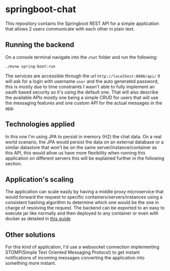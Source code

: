 # springboot-chat

This repository contains the Springboot REST API for a simple application that allows 2 users communicate with each other in plain text.

## Running the backend

On a console terminal navigate into the `chat` folder and run the following:

```
./mvnw spring-boot:run 
```

The services are accessible through the url `http://localhost:8080/api/` it will ask for a login with username `user` and the auto generated password, this is mostly due to time constraints I wasn't able to fully implement an oauth based security so it's using the default one. That will also describe the available APIs mostly one being a simple CRUD for users that will use the messaging features and one custom API for the actual messages in the app.


## Technologies applied

In this one I'm using JPA to persist in memory (H2) the chat data. On a real world scenario, the JPA would persist the data on an external database or a similar datastore that won't be on the same server/instance/container as this API, this would allow us have more flexibility when running this application on different servers this will be explained further in the following section.

## Application's scaling

The application can scale easily by having a middle proxy microservice that would forward the request to specific containers/servers/instances using a consistent hashing algorithm to determine which one would be the one in charge of resolving the request. The backend can be exported to an easy to execute jar like normally and then deployed to any container or even with docker as detailed in [this guide](https://spring.io/blog/2018/11/08/spring-boot-in-a-container)


## Other solutions

For this kind of application, I'd use a websocket connection implementing STOMP(Simple Text Oriented Messaging Protocol) to get instant notifications of incoming messages converting the application into something more instant.
